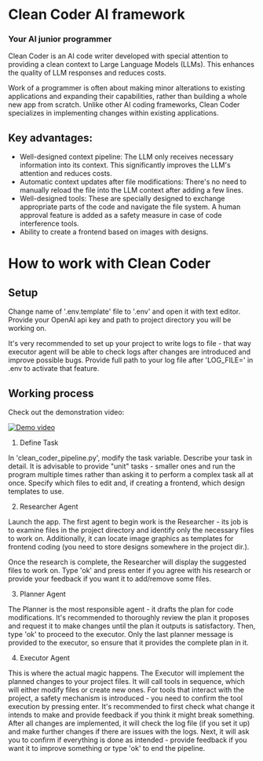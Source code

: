# Clean Coder AI framework
### Your AI junior programmer

Clean Coder is an AI code writer developed with special attention to providing a clean context to Large Language Models (LLMs). This enhances the quality of LLM responses and reduces costs.

Work of a programmer is often about making minor alterations to existing applications and expanding their capabilities, rather than building a whole new app from scratch. Unlike other AI coding frameworks, Clean Coder specializes in implementing changes within existing applications.

## Key advantages:

- Well-designed context pipeline: The LLM only receives necessary information into its context. This significantly improves the LLM's attention and reduces costs.
- Automatic context updates after file modifications: There's no need to manually reload the file into the LLM context after adding a few lines.
- Well-designed tools: These are specially designed to exchange appropriate parts of the code and navigate the file system. A human approval feature is added as a safety measure in case of code interference tools.
- Ability to create a frontend based on images with designs.

# How to work with Clean Coder

## Setup

Change name of '.env.template' file to '.env' and open it with text editor. Provide your OpenAI api key and path to project directory you will be working on.

It's very recommended to set up your project to write logs to file - that way executor agent will be able to check logs after changes are introduced and improve possible bugs. Provide full path to your log file after 'LOG_FILE=' in .env to activate that feature.

## Working process

Check out the demonstration video:

[![Demo video](https://img.youtube.com/vi/d5qbX-v4qwM/maxresdefault.jpg)](https://youtu.be/d5qbX-v4qwM "Demo video")

1. Define Task

In 'clean_coder_pipeline.py', modify the task variable. Describe your task in detail. It is advisable to provide "unit" tasks - smaller ones and run the program multiple times rather than asking it to perform a complex task all at once. Specify which files to edit and, if creating a frontend, which design templates to use.

2. Researcher Agent

Launch the app. The first agent to begin work is the Researcher - its job is to examine files in the project directory and identify only the necessary files to work on. Additionally, it can locate image graphics as templates for frontend coding (you need to store designs somewhere in the project dir.).

Once the research is complete, the Researcher will display the suggested files to work on. Type 'ok' and press enter if you agree with his research or provide your feedback if you want it to add/remove some files.

3. Planner Agent

The Planner is the most responsible agent - it drafts the plan for code modifications. It's recommended to thoroughly review the plan it proposes and request it to make changes until the plan it outputs is satisfactory. Then, type 'ok' to proceed to the executor. Only the last planner message is provided to the executor, so ensure that it provides the complete plan in it.

4. Executor Agent

This is where the actual magic happens. The Executor will implement the planned changes to your project files. It will call tools in sequence, which will either modify files or create new ones. For tools that interact with the project, a safety mechanism is introduced - you need to confirm the tool execution by pressing enter. It's recommended to first check what change it intends to make and provide feedback if you think it might break something. After all changes are implemented, it will check the log file (if you set it up) and make further changes if there are issues with the logs. Next, it will ask you to confirm if everything is done as intended - provide feedback if you want it to improve something or type 'ok' to end the pipeline.